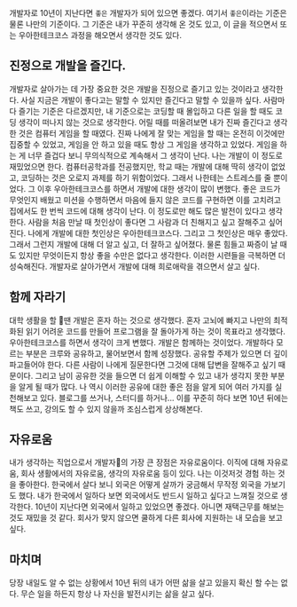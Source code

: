개발자로 10년이 지난다면 `좋은` 개발자가 되어 있으면 좋겠다. 여기서 `좋은`이라는 기준은 물론 나만의 기준이다. 그 기준은 내가 꾸준히 생각해 온 것도 있고, 이 글을 적으면서 또는 우아한테크코스 과정을 해오면서 생각한 것도 있다.

## 진정으로 개발을 즐긴다.
개발자로 살아가는 데 가장 중요한 것은 개발을 진정으로 즐기고 있는 것이라고 생각한다.
사실 지금은 개발이 좋다고는 말할 수 있지만 즐긴다고 말할 수 있을까 싶다.
사람마다 즐기는 기준은 다르겠지만, 내 기준으로는 코딩할 때 몰입하고 다른 일을 할 때도 코딩 생각이 떠나지 않는 것으로 생각한다.
어릴 때를 떠올려보면 내가 진짜 즐긴다고 생각한 것은 컴퓨터 게임을 할 때였다.
진짜 나에게 잘 맞는 게임을 할 때는 온전히 이것에만 집중할 수 있었고, 게임을 안 하고 있을 때도 항상 그 게임을 생각하고 있었다.
게임을 하는 게 너무 즐겁다 보니 무의식적으로 계속해서 그 생각이 난다. 나는 개발이 이 정도로 재밌었으면 한다.
컴퓨터공학과를 전공했지만, 학교 때는 개발에 대해 딱히 생각이 없었고, 코딩하는 것은 오로지 과제를 하기 위함이었다.
그래서 나한테는 스트레스를 줄 뿐이었다.
그 이후 우아한테크코스를 하면서 개발에 대한 생각이 많이 변했다.
좋은 코드가 무엇인지 배웠고 미션을 수행하면서 마음에 들지 않은 코드를 구현하면 이를 고치려고 집에서도 한 번씩 코드에 대해 생각이 난다.
이 정도로만 해도 많은 발전이 있다고 생각한다.
사람을 처음 만날 때 첫인상이 좋다면 그 사람과 더 친해지고 싶고 잘해주고 싶어진다.
나에게 개발에 대한 첫인상은 우아한테크코스다.
그리고 그 첫인상은 매우 좋았다.
그래서 그런지 개발에 대해 더 알고 싶고, 더 잘하고 싶어졌다.
물론 힘들고 짜증이 날 때도 있지만 무엇이든지 항상 좋을 수만은 없다고 생각한다.
이러한 시련들을 극복하면 더 성숙해진다.
개발자로 살아가면서 개발에 대해 희로애락을 겪으면서 살고 싶다.

## 함께 자라기
대학 생활을 할 땐 개발은 혼자 하는 것으로 생각했다.
혼자 고뇌에 빠지고 나만의 최적화된 읽기 어려운 코드를 만들어 프로그램을 잘 돌아가게 하는 것이 목표라고 생각했다.
우아한테크코스를 하면서 생각이 크게 변했다.
개발은 함께하는 것이었다.
개발하다 모르는 부분은 크루와 공유하고, 물어보면서 함께 성장했다.
공유할 주제가 있으면 더 깊이 파고들어야 한다.
다른 사람이 나에게 질문한다면 그것에 대해 답변을 잘해주고 싶기 때문이다.
그리고 남이 공유한 것을 들으면 더 쉽게 이해할 수 있고 내가 생각지 못한 부분을 알게 될 때가 많다.
나 역시 이러한 공유에 대한 좋은 점을 알게 되어 여러 가지를 실천해보고 있다.
블로그를 쓰거나, 스터디를 하거나... 이를 꾸준히 하다 보면 10년 뒤에는 책도 쓰고, 강의도 할 수 있지 않을까 조심스럽게 상상해본다.

## 자유로움
내가 생각하는 직업으로서 개발자의 가장 큰 장점은 자유로움이다.
이직에 대해 자유로움, 회사 생활에서의 자유로움, 생각의 자유로움 등이 있다.
나는 이것저것 경험 하는 것을 좋아한다.
한국에서 살다 보니 외국은 어떻게 살까가 궁금해서 무작정 외국을 가보기도 했다.
내가 한국에서 일하다 보면 외국에서도 반드시 일하고 싶다고 느껴질 것으로 생각한다.
10년이 지난다면 외국에서 일하고 있었으면 좋겠다.
아니면 재택근무를 해보는 것도 재밌을 것 같다.
회사가 맞지 않으면 쿨하게 다른 회사에 지원하는 내 모습을 보고 싶다.

## 마치며
당장 내일도 알 수 없는 상황에서 10년 뒤의 내가 어떤 삶을 살고 있을지 확신 할 수는 없다.
무슨 일을 하든지 항상 나 자신을 발전시키는 삶을 살고 싶다.

